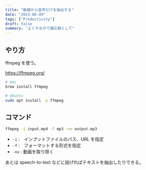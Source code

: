 ```yaml
---
title: "動画から音声だけを抽出する"
date: "2023-06-09"
tags: ["Productivity"]
draft: false
summary: "よくやるので備忘録として"
---
```


## やり方

ffmpeg を使う。

https://ffmpeg.org/

```bash
# mac
brew install ffmpeg

# Ubuntu
sudo apt install -y ffmpeg
```

## コマンド

```bash
ffmpeg -i input.mp4 -f mp3 -nv output.mp3
```

- `-i` :　インプットファイルのパス、URL を指定 
- `-f` :　フォーマットする形式を指定
- `-nv` : 動画を取り除く

あとは speech-to-text などに投げればテキストを抽出したりできる。
